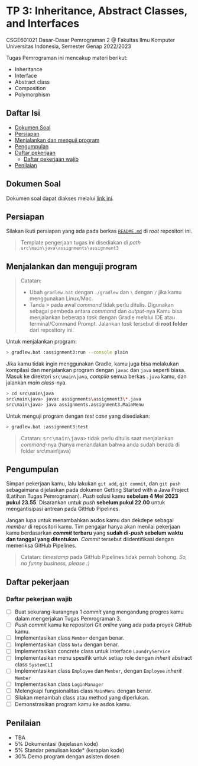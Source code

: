 # TP 3: Inheritance, Abstract Classes, and Interfaces

CSGE601021 Dasar-Dasar Pemrograman 2 @ Fakultas Ilmu Komputer Universitas Indonesia, Semester Genap 2022/2023

Tugas Pemrograman ini mencakup materi berikut:

- Inheritance
- Interface
- Abstract class
- Composition
- Polymorphism

## Daftar Isi

- [Dokumen Soal](#dokumen-soal)
- [Persiapan](#persiapan)
- [Menjalankan dan menguji program](#menjalankan-dan-menguji-program)
- [Pengumpulan](#pengumpulan)
- [Daftar pekerjaan](#daftar-pekerjaan)
    - [Daftar pekerjaan wajib](#daftar-pekerjaan-wajib)
- [Penilaian](#penilaian)

## Dokumen Soal

Dokumen soal dapat diakses melalui [link ini](https://docs.google.com/document/d/12SF_i5OQBMZCaxzQgpRpMDGc8riQQzeDFFaFIuVIuOk/edit?usp=sharing).

## Persiapan

Silakan ikuti persiapan yang ada pada berkas [`README.md`](../README.md) di
*root* repositori ini.

> Template pengerjaan tugas ini disediakan di *path*
`src\main\java\assignments\assignment3`
## Menjalankan dan menguji program

> Catatan:<br>
> - Ubah `gradlew.bat` dengan `./gradlew` dan `\` dengan `/` jika kamu
    menggunakan Linux/Mac.
> - Tanda <kbd>></kbd> pada awal *command* tidak perlu ditulis.
    Digunakan sebagai pembeda antara *command* dan *output*-nya
    Kamu bisa menjalankan beberapa *task* dengan Gradle melalui IDE atau
    terminal/Command Prompt.
    Jalankan *task* tersebut di **root folder** dari repository ini.

Untuk menjalankan program:

```bash
> gradlew.bat :assignment3:run --console plain
```

Jika kamu tidak ingin menggunakan Gradle, kamu juga bisa melakukan kompilasi
dan menjalankan program dengan `javac` dan `java` seperti biasa. Masuk ke
direktori `src\main\java`, *compile* semua berkas `.java` kamu, dan jalankan
*main class*-nya.

```bash
> cd src\main\java
src\main\java> javac assignments\assignment3\*.java
src\main\java> java assignments.assignment3.MainMenu
```

Untuk menguji program dengan *test case* yang disediakan:

```bash
> gradlew.bat :assignment3:test
```

> Catatan: <kbd>src\main\java></kbd> tidak perlu ditulis saat menjalankan *command*-nya (hanya menandakan bahwa anda sudah berada di folder src\main\java)
## Pengumpulan

Simpan pekerjaan kamu, lalu lakukan `git add`, `git commit`, dan `git push`
sebagaimana dijelaskan pada dokumen
Getting Started with a Java Project (Latihan Tugas Pemrograman).
*Push* solusi kamu **sebelum 4 Mei 2023 pukul 23.55**. Disarankan untuk
*push* **sebelum pukul 22.00** untuk mengantisipasi antrean pada GitHub
Pipelines.

Jangan lupa untuk menambahkan asdos kamu dan dekdepe sebagai *member* di repositori kamu.
Tim pengajar hanya akan menilai pekerjaan kamu berdasarkan ***commit* terbaru**
yang **sudah di-*push* sebelum waktu dan tanggal yang ditentukan**. *Commit*
tersebut diidentifikasi dengan memeriksa GitHub Pipelines.
> Catatan: *timestamp* pada GitHub Pipelines tidak pernah bohong.
> *So, no funny business, please :)*
## Daftar pekerjaan
### Daftar pekerjaan wajib
- [ ] Buat sekurang-kurangnya 1 *commit* yang mengandung progres kamu dalam
  mengerjakan Tugas Pemrograman 3.
- [ ] *Push* *commit* kamu ke repositori Git *online* yang ada pada proyek
  GitHub kamu.
- [ ] Implementasikan class `Member` dengan benar.
- [ ] Implementasikan class `Nota` dengan benar.
- [ ] Implementasikan concrete class untuk interface `LaundryService`
- [ ] Implementasikan menu spesifik untuk setiap role dengan _inherit_ abstract class `SystemCLI`
- [ ] Implementasikan class `Employee` dan `Member`, dengan `Employee` _inherit_ `Member`
- [ ] Implementasikan class `LoginManager`
- [ ] Melengkapi fungsionalitas class `MainMenu` dengan benar.
- [ ] Silakan menambah class atau method yang diperlukan.
- [ ] Demonstrasikan program kamu ke asdos kamu.
## Penilaian
- TBA
- 5% Dokumentasi (kejelasan kode)
- 5% Standar penulisan kode* (kerapian kode)
- 30% Demo program dengan asisten dosen
